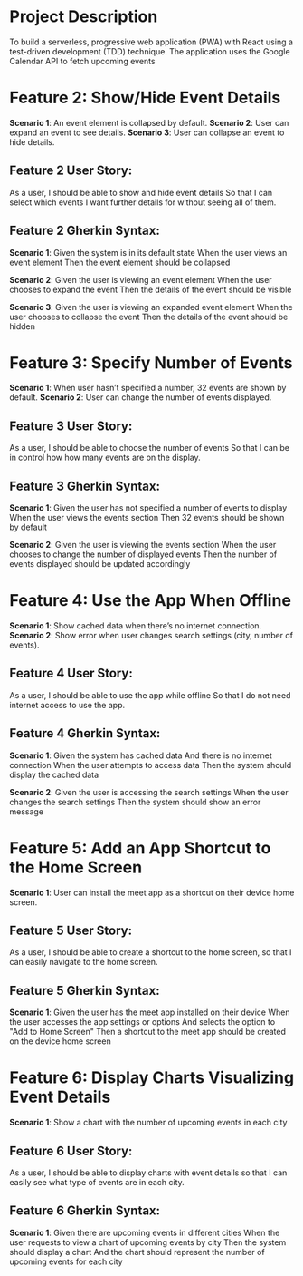 # Project Description
To build a serverless, progressive web application (PWA) with React using a
test-driven development (TDD) technique. The application uses the Google
Calendar API to fetch upcoming events

# Feature 2: Show/Hide Event Details
**Scenario 1**: An event element is collapsed by default.
**Scenario 2**: User can expand an event to see details.
**Scenario 3**: User can collapse an event to hide details.

## Feature 2 User Story:
As a user,
I should be able to show and hide event details
So that I can select which events I want further details for without seeing all of them.

## Feature 2 Gherkin Syntax:
**Scenario 1**: Given the system is in its default state
When the user views an event element
Then the event element should be collapsed

**Scenario 2**: Given the user is viewing an event element
When the user chooses to expand the event
Then the details of the event should be visible

**Scenario 3**: Given the user is viewing an expanded event element
When the user chooses to collapse the event
Then the details of the event should be hidden

# Feature 3: Specify Number of Events
**Scenario 1**: When user hasn’t specified a number, 32 events are shown by default.
**Scenario 2**: User can change the number of events displayed.

## Feature 3 User Story:
As a user,
I should be able to choose the number of events
So that I can be in control how how many events are on the display.

## Feature 3 Gherkin Syntax:
**Scenario 1**: Given the user has not specified a number of events to display
When the user views the events section
Then 32 events should be shown by default

**Scenario 2**: Given the user is viewing the events section
When the user chooses to change the number of displayed events
Then the number of events displayed should be updated accordingly

# Feature 4: Use the App When Offline
**Scenario 1**: Show cached data when there’s no internet connection.
**Scenario 2**: Show error when user changes search settings (city, number of events).

## Feature 4 User Story:
As a user, 
I should be able to use the app while offline
So that I do not need internet access to use the app.

## Feature 4 Gherkin Syntax:
**Scenario 1**: Given the system has cached data
And there is no internet connection
When the user attempts to access data
Then the system should display the cached data

**Scenario 2**: Given the user is accessing the search settings
When the user changes the search settings
Then the system should show an error message

# Feature 5: Add an App Shortcut to the Home Screen
**Scenario 1**: User can install the meet app as a shortcut on their device home screen.

## Feature 5 User Story:
As a user, 
I should be able to create a shortcut to the home screen, 
so that I can easily navigate to the home screen. 

## Feature 5 Gherkin Syntax:
**Scenario 1**: Given the user has the meet app installed on their device
When the user accesses the app settings or options
And selects the option to "Add to Home Screen"
Then a shortcut to the meet app should be created on the device home screen

# Feature 6: Display Charts Visualizing Event Details
**Scenario 1**: Show a chart with the number of upcoming events in each city

## Feature 6 User Story:
As a user, 
I should be able to display charts with event details
so that I can easily see what type of events are in each city.

## Feature 6 Gherkin Syntax:
**Scenario 1**: Given there are upcoming events in different cities
When the user requests to view a chart of upcoming events by city
Then the system should display a chart
And the chart should represent the number of upcoming events for each city
